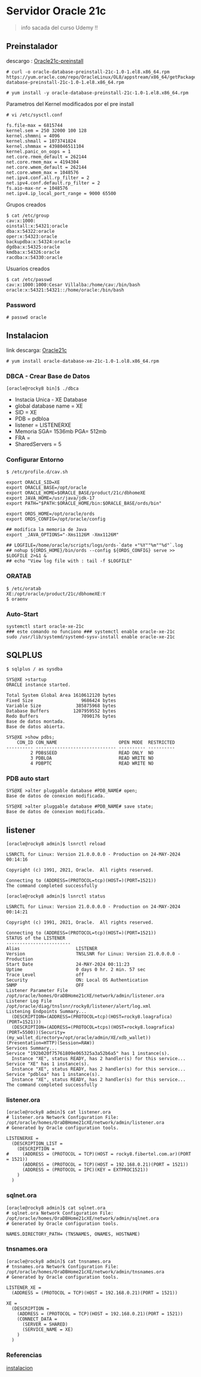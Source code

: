 # Servidor Oracle 21c
> info sacada del curso Udemy !!

## Preinstalador
descargo : [Oracle21c-preinstall]
```
# curl -o oracle-database-preinstall-21c-1.0-1.el8.x86_64.rpm https://yum.oracle.com/repo/OracleLinux/OL8/appstream/x86_64/getPackage/oracle-database-preinstall-21c-1.0-1.el8.x86_64.rpm 

# yum install -y oracle-database-preinstall-21c-1.0-1.el8.x86_64.rpm
```



Parametros del Kernel modificados por el pre install
```
# vi /etc/sysctl.conf

fs.file-max = 6815744
kernel.sem = 250 32000 100 128
kernel.shmmni = 4096
kernel.shmall = 1073741824
kernel.shmmax = 4398046511104
kernel.panic_on_oops = 1
net.core.rmem_default = 262144
net.core.rmem_max = 4194304
net.core.wmem_default = 262144
net.core.wmem_max = 1048576
net.ipv4.conf.all.rp_filter = 2
net.ipv4.conf.default.rp_filter = 2
fs.aio-max-nr = 1048576
net.ipv4.ip_local_port_range = 9000 65500
```

Grupos creados
```
$ cat /etc/group
cav:x:1000:
oinstall:x:54321:oracle
dba:x:54322:oracle
oper:x:54323:oracle
backupdba:x:54324:oracle
dgdba:x:54325:oracle
kmdba:x:54326:oracle
racdba:x:54330:oracle
```
Usuarios creados
```
$ cat /etc/passwd
cav:x:1000:1000:Cesar Villalba:/home/cav:/bin/bash
oracle:x:54321:54321::/home/oracle:/bin/bash
```

### Password
```
# passwd oracle
```


## Instalacion
link descarga:  [Oracle21c]
```
# yum install oracle-database-xe-21c-1.0-1.ol8.x86_64.rpm
```

### DBCA - Crear Base de Datos
```
[oracle@rocky8 bin]$ ./dbca
```
- Instacia Unica - XE Database
- global database name = XE
- SID = XE
- PDB = pdbloa
- listener = LISTENERXE
- Memoria SGA= 1536mb PGA= 512mb
- FRA = 
- SharedServers = 5

### Configurar Entorno
```
$ /etc/profile.d/cav.sh

export ORACLE_SID=XE
export ORACLE_BASE=/opt/oracle
export ORACLE_HOME=$ORACLE_BASE/product/21c/dbhomeXE
export JAVA_HOME=/usr/java/jdk-17
export PATH="$PATH:$ORACLE_HOME/bin:$ORACLE_BASE/ords/bin"

export ORDS_HOME=/opt/oracle/ords
export ORDS_CONFIG=/opt/oracle/config

## modifica la memoria de Java
export _JAVA_OPTIONS="-Xms1126M -Xmx1126M"

## LOGFILE=/home/oracle/scripts/logs/ords-`date +"%Y""%m""%d"`.log
## nohup ${ORDS_HOME}/bin/ords --config ${ORDS_CONFIG} serve >> $LOGFILE 2>&1 &
## echo "View log file with : tail -f $LOGFILE"

```

### ORATAB
```
$ /etc/oratab
XE:/opt/oracle/product/21c/dbhomeXE:Y
$ oraenv
```
 
### Auto-Start


```
systemctl start oracle-xe-21c
### este comando no funciono ### systemctl enable oracle-xe-21c
sudo /usr/lib/systemd/systemd-sysv-install enable oracle-xe-21c
```


## SQLPLUS
```
$ sqlplus / as sysdba

SYS@XE >startup
ORACLE instance started.

Total System Global Area 1610612120 bytes
Fixed Size                  9686424 bytes
Variable Size             385875968 bytes
Database Buffers         1207959552 bytes
Redo Buffers                7090176 bytes
Base de datos montada.
Base de datos abierta.

SYS@XE >show pdbs;
    CON_ID CON_NAME                       OPEN MODE  RESTRICTED
---------- ------------------------------ ---------- ----------
         2 PDB$SEED                       READ ONLY  NO        
         3 PDBLOA                         READ WRITE NO        
         4 PDBPTC                         READ WRITE NO  
```


### PDB auto start
```
SYS@XE >alter pluggable database #PDB_NAME# open;
Base de datos de conexion modificada.

SYS@XE >alter pluggable database #PDB_NAME# save state;
Base de datos de conexion modificada.
```

## listener
```
[oracle@rocky8 admin]$ lsnrctl reload

LSNRCTL for Linux: Version 21.0.0.0.0 - Production on 24-MAY-2024 00:14:16

Copyright (c) 1991, 2021, Oracle.  All rights reserved.

Connecting to (ADDRESS=(PROTOCOL=tcp)(HOST=)(PORT=1521))
The command completed successfully
```
```
[oracle@rocky8 admin]$ lsnrctl status

LSNRCTL for Linux: Version 21.0.0.0.0 - Production on 24-MAY-2024 00:14:21

Copyright (c) 1991, 2021, Oracle.  All rights reserved.

Connecting to (ADDRESS=(PROTOCOL=tcp)(HOST=)(PORT=1521))
STATUS of the LISTENER
------------------------
Alias                     LISTENER
Version                   TNSLSNR for Linux: Version 21.0.0.0.0 - Production
Start Date                24-MAY-2024 00:11:23
Uptime                    0 days 0 hr. 2 min. 57 sec
Trace Level               off
Security                  ON: Local OS Authentication
SNMP                      OFF
Listener Parameter File   /opt/oracle/homes/OraDBHome21cXE/network/admin/listener.ora
Listener Log File         /opt/oracle/diag/tnslsnr/rocky8/listener/alert/log.xml
Listening Endpoints Summary...
  (DESCRIPTION=(ADDRESS=(PROTOCOL=tcp)(HOST=rocky8.loagrafica)(PORT=1521)))
  (DESCRIPTION=(ADDRESS=(PROTOCOL=tcps)(HOST=rocky8.loagrafica)(PORT=5500))(Security=(my_wallet_directory=/opt/oracle/admin/XE/xdb_wallet))(Presentation=HTTP)(Session=RAW))
Services Summary...
Service "192b020f75761809e065325a3a52b6a5" has 1 instance(s).
  Instance "XE", status READY, has 2 handler(s) for this service...
Service "XE" has 1 instance(s).
  Instance "XE", status READY, has 2 handler(s) for this service...
Service "pdbloa" has 1 instance(s).
  Instance "XE", status READY, has 2 handler(s) for this service...
The command completed successfully
```
### listener.ora
```
[oracle@rocky8 admin]$ cat listener.ora
# listener.ora Network Configuration File: /opt/oracle/homes/OraDBHome21cXE/network/admin/listener.ora
# Generated by Oracle configuration tools.

LISTENERXE =
  (DESCRIPTION_LIST =
    (DESCRIPTION =
#     (ADDRESS = (PROTOCOL = TCP)(HOST = rocky8.fibertel.com.ar)(PORT = 1521))
      (ADDRESS = (PROTOCOL = TCP)(HOST = 192.168.0.21)(PORT = 1521))
      (ADDRESS = (PROTOCOL = IPC)(KEY = EXTPROC1521))
    )
  )
```
### sqlnet.ora
```
[oracle@rocky8 admin]$ cat sqlnet.ora
# sqlnet.ora Network Configuration File: /opt/oracle/homes/OraDBHome21cXE/network/admin/sqlnet.ora
# Generated by Oracle configuration tools.

NAMES.DIRECTORY_PATH= (TNSNAMES, ONAMES, HOSTNAME)
```
### tnsnames.ora
```
[oracle@rocky8 admin]$ cat tnsnames.ora
# tnsnames.ora Network Configuration File: /opt/oracle/homes/OraDBHome21cXE/network/admin/tnsnames.ora
# Generated by Oracle configuration tools.

LISTENER_XE =
  (ADDRESS = (PROTOCOL = TCP)(HOST = 192.168.0.21)(PORT = 1521))

XE =
  (DESCRIPTION =
    (ADDRESS = (PROTOCOL = TCP)(HOST = 192.168.0.21)(PORT = 1521))
    (CONNECT_DATA =
      (SERVER = SHARED)
      (SERVICE_NAME = XE)
    )
  )

```
### Referencias
[Oracle21c-preinstall]: https://yum.oracle.com/repo/OracleLinux/OL8/appstream/x86_64/getPackage/oracle-database-preinstall-21c-1.0-1.el8.x86_64.rpm 
[Oracle21c]: oracle-database-xe-21c-1.0-1.ol8.x86_64.rpm

[instalacion](https://oracle-base.com/articles/21c/oracle-db-21c-xe-rpm-installation-on-oracle-linux-7-and-8#auto-start)
